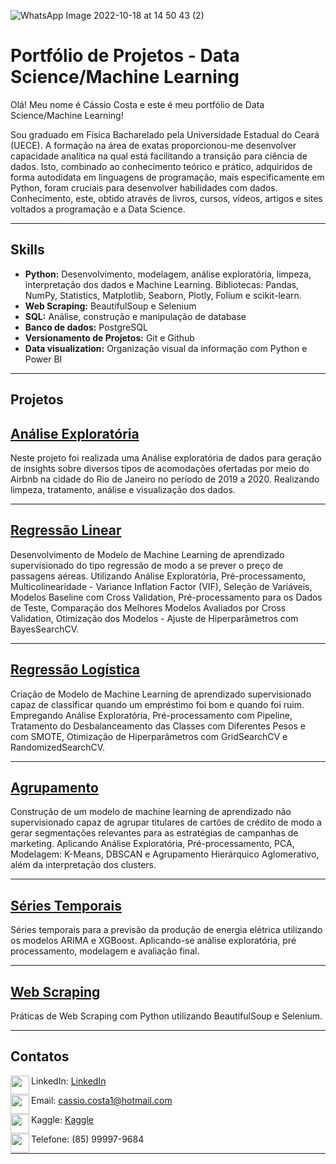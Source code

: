 
![WhatsApp Image 2022-10-18 at 14 50 43 (2)](https://user-images.githubusercontent.com/108491443/212473082-ee4498c4-3a67-4725-a82b-8b58d42e3ac0.jpeg)



# Portfólio de Projetos - Data Science/Machine Learning

Olá! Meu nome é Cássio Costa e este é meu portfólio de Data Science/Machine Learning!

Sou graduado em Física Bacharelado pela Universidade Estadual do Ceará (UECE). A formação na área de exatas proporcionou-me desenvolver capacidade analítica na qual está facilitando a transição para ciência de dados. Isto, combinado ao conhecimento teórico e prático, adquiridos de forma autodidata em linguagens de programação, mais especificamente em Python, foram cruciais para desenvolver habilidades com dados. Conhecimento, este, obtido através de livros, cursos, vídeos, artigos e sites voltados a programação e a Data Science.

_____

## Skills
 - **Python:** Desenvolvimento, modelagem, análise exploratória, limpeza, interpretação dos dados e Machine Learning. Bibliotecas: Pandas, NumPy, Statistics, Matplotlib, Seaborn, Plotly, Folium e scikit-learn.
- **Web Scraping:** BeautifulSoup e Selenium
- **SQL:** Análise, construção e manipulação de database
- **Banco de dados:** PostgreSQL
- **Versionamento de Projetos:** Git e Github
- **Data visualization:** Organização visual da informação com Python e Power BI
  
 _____
  
  ## Projetos
  
  ## [Análise Exploratória](https://github.com/Cassiophysics/Analise-Exploratoria-Airbnb-RJ)
  
  Neste projeto foi realizada uma Análise exploratória de dados para geração de insights sobre diversos tipos de acomodações ofertadas por meio do Airbnb na cidade do Rio de Janeiro no período de 2019 a 2020. Realizando limpeza, tratamento, análise e visualização dos dados.
  
  _____
  
  ## [Regressão Linear](https://github.com/Cassiophysics/ML_regressao_predicao)
  
  Desenvolvimento de Modelo de Machine Learning de aprendizado supervisionado do tipo regressão de modo a se prever o preço de passagens aéreas. Utilizando Análise Exploratória, Pré-processamento, Multicolinearidade - Variance Inflation Factor (VIF), Seleção de Variáveis, Modelos Baseline com Cross Validation, Pré-processamento para os Dados de Teste, Comparação dos Melhores Modelos Avaliados por Cross Validation, Otimização dos Modelos - Ajuste de Hiperparâmetros com BayesSearchCV.
  
  _____
  
## [Regressão Logística](https://github.com/Cassiophysics/ML_classificacao_credito_risco)
  
  Criação de Modelo de Machine Learning de aprendizado supervisionado capaz de classificar quando um empréstimo foi bom e quando foi ruim. Empregando Análise Exploratória, Pré-processamento com Pipeline, Tratamento do Desbalanceamento das Classes com Diferentes Pesos e com SMOTE, Otimização de Hiperparâmetros com GridSearchCV e RandomizedSearchCV.
 
____

## [Agrupamento](https://github.com/Cassiophysics/ML_clustering_credit_card)

Construção de um modelo de machine learning de aprendizado não supervisionado capaz  de agrupar titulares de cartões de crédito de modo a gerar segmentações relevantes para as estratégias de campanhas de marketing. Aplicando Análise Exploratória, Pré-processamento, PCA, Modelagem: K-Means, DBSCAN e Agrupamento Hierárquico Aglomerativo, além da interpretação dos clusters.

____

## [Séries Temporais](https://github.com/Cassiophysics/Previsao_Serie_Temporal)

Séries temporais para a previsão da produção de energia elétrica utilizando os modelos ARIMA e XGBoost. Aplicando-se análise exploratória, pré processamento, modelagem e avaliação final.
  
  _____
  
## [Web Scraping](https://github.com/Cassiophysics/webscraping_beautifulsoup_selenium)
  
  Práticas de Web Scraping com Python utilizando BeautifulSoup e Selenium.
  
  _____
  
  ## Contatos
 

<img src="https://user-images.githubusercontent.com/108491443/214460598-146f3e63-7850-4c51-8112-e1817b75c4d0.png" width="30" height="30" align="left">LinkedIn: [LinkedIn](https://www.linkedin.com/in/c%C3%A1ssio-costa-08598a20b/) 
 
<img src="https://user-images.githubusercontent.com/108491443/214460746-41728013-0a52-445a-a91a-5ec83749c1bf.png" width="30" height="30" align="left">Email: cassio.costa1@hotmail.com
 
<img src="https://user-images.githubusercontent.com/108491443/214463474-6d4551fb-1691-472d-acd9-fe699c8de4de.png" width="30" height="30" align="left">Kaggle: [Kaggle](https://www.kaggle.com/datacassio)
 
<img src="https://user-images.githubusercontent.com/108491443/214461467-38a95929-d4c6-4074-bf71-86727f0d8c13.png" width="30" height="30" align="left">Telefone: (85) 99997-9684

___
 


